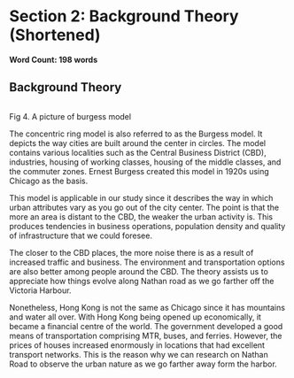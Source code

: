 # Section 2: Background Theory (Shortened)

**Word Count: 198 words**

## Background Theory

![]()

Fig 4. A picture of burgess model


The concentric ring model is also referred to as the Burgess model. It depicts the way cities are built around the center in circles. The model contains various localities such as the Central Business District (CBD), industries, housing of working classes, housing of the middle classes, and the commuter zones. Ernest Burgess created this model in 1920s using Chicago as the basis.

This model is applicable in our study since it describes the way in which urban attributes vary as you go out of the city center. The point is that the more an area is distant to the CBD, the weaker the urban activity is. This produces tendencies in business operations, population density and quality of infrastructure that we could foresee.

The closer to the CBD places, the more noise there is as a result of increased traffic and business. The environment and transportation options are also better among people around the CBD. The theory assists us to appreciate how things evolve along Nathan road as we go farther off the Victoria Harbour.

Nonetheless, Hong Kong is not the same as Chicago since it has mountains and water all over. With Hong Kong being opened up economically, it became a financial centre of the world. The government developed a good means of transportation comprising MTR, buses, and ferries. However, the prices of houses increased enormously in locations that had excellent transport networks. This is the reason why we can research on Nathan Road to observe the urban nature as we go farther away form the harbor.
